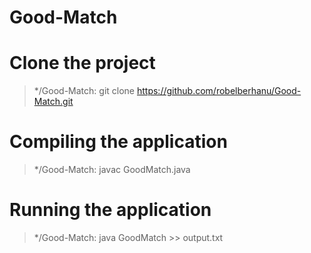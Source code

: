 # Good-Match

# Clone the project
> */Good-Match: git clone https://github.com/robelberhanu/Good-Match.git

# Compiling the application
> */Good-Match: javac GoodMatch.java

# Running the application
> */Good-Match: java GoodMatch >> output.txt